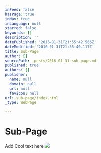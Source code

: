 ```yaml
---
inFeed: false
hasPage: true
inNav: true
inLanguage: null
starred: false
keywords: []
description: ''
datePublished: '2016-01-31T21:55:42.566Z'
dateModified: '2016-01-31T21:55:40.117Z'
title: Sub-Page
author: []
sourcePath: _posts/2016-01-31-sub-page.md
published: true
authors: []
publisher:
  name: null
  domain: null
  url: null
  favicon: null
url: sub-page/index.html
_type: WebPage

---
```

# Sub-Page

Add Cool text here
![](https://the-grid-user-content.s3-us-west-2.amazonaws.com/a7d90610-4ace-4f51-9077-b9f259639d9b.jpg)